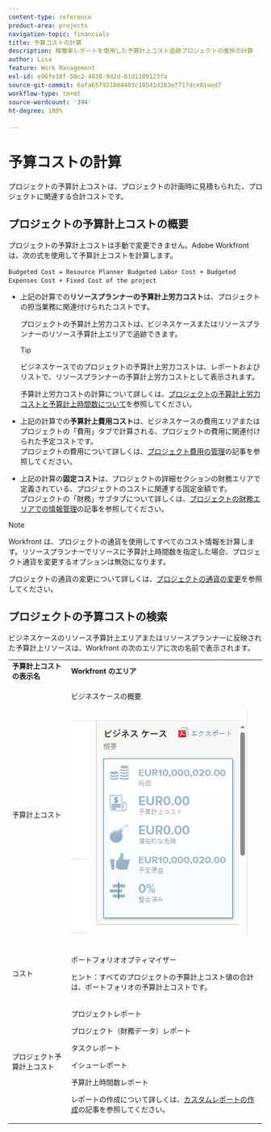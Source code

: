 ```yaml
---
content-type: reference
product-area: projects
navigation-topic: financials
title: 予算コストの計算
description: 稼働率レポートを使用した予算計上コスト追跡プロジェクトの進捗の計算
author: Lisa
feature: Work Management
exl-id: e96fe38f-58c2-4938-9d2d-81d1109123fa
source-git-commit: 6afa65f921864403c10541d283ef717dce81aed7
workflow-type: tm+mt
source-wordcount: '394'
ht-degree: 100%

---
```


# 予算コストの計算

<!--
<div data-mc-conditions="QuicksilverOrClassic.Draft mode">
<p>(NOTE: This article is linked from "Tracking Project Progress with a Utilization Report"</p>
<p>Keep the structure of this article similar to Calculating Budgeted Labor Cost)</p>
</div>
-->

プロジェクトの予算計上コストは、プロジェクトの計画時に見積もられた、プロジェクトに関連する合計コストです。

## プロジェクトの予算計上コストの概要

プロジェクトの予算計上コストは手動で変更できません。Adobe Workfront は、次の式を使用して予算計上コストを計算します。

`Budgeted Cost = Resource Planner Budgeted Labor Cost + Budgeted Expenses Cost + Fixed Cost of the project`

* 上記の計算での&#x200B;**リソースプランナーの予算計上労力コスト**&#x200B;は、プロジェクトの担当業務に関連付けられたコストです。

  プロジェクトの予算計上労力コストは、ビジネスケースまたはリソースプランナーのリソース予算計上エリアで追跡できます。

  >[!TIP]
  >
  >  ビジネスケースでのプロジェクトの予算計上労力コストは、レポートおよびリストで、リソースプランナーの予算計上労力コストとして表示されます。

  予算計上労力コストの計算について詳しくは、[プロジェクトの予算計上労力コストと予算計上時間数について](../../../manage-work/projects/project-finances/budgeted-labor-cost.md)を参照してください。

* 上記の計算での&#x200B;**予算計上費用コスト**&#x200B;は、ビジネスケースの費用エリアまたはプロジェクトの「費用」タブで計算される、プロジェクトの費用に関連付けられた予定コストです。\
  プロジェクトの費用について詳しくは、[プロジェクト費用の管理](../../../manage-work/projects/project-finances/manage-project-expenses.md)の記事を参照してください。

* 上記の計算の&#x200B;**固定コスト**&#x200B;は、プロジェクトの詳細セクションの財務エリアで定義されている、プロジェクトのコストに関連する固定金額です。\
  プロジェクトの「財務」サブタブについて詳しくは、[プロジェクトの財務エリアでの情報管理](../../../manage-work/projects/project-finances/manage-project-finance-area.md)の記事を参照してください。

>[!NOTE]
>
>Workfront は、プロジェクトの通貨を使用してすべてのコスト情報を計算します。リソースプランナーでリソースに予算計上時間数を指定した場合、プロジェクト通貨を変更するオプションは無効になります。
>
>プロジェクトの通貨の変更について詳しくは、[プロジェクトの通貨の変更](../../../manage-work/projects/project-finances/change-project-currency.md)を参照してください。

## プロジェクトの予算コストの検索

ビジネスケースのリソース予算計上エリアまたはリソースプランナーに反映された予算計上リソースは、Workfront の次のエリアに次の名前で表示されます。

<table style="table-layout:auto"> 
   <col> 
   <col> 
   <tbody> 
    <tr> 
     <td><strong>予算計上コストの表示名</strong></td> 
     <td><strong>Workfront のエリア</strong></td> 
    </tr> 
    <tr> 
     <td>予算計上コスト</td> 
     <td> <p>ビジネスケースの概要</p> <p> <img src="assets/business-case-summary-qs-350x453.png" style="width: 350;height: 453;"> </p> </td> 
    </tr> 
    <tr> 
     <td>コスト</td> 
     <td> <p>ポートフォリオオプティマイザー</p> <p>ヒント：すべてのプロジェクトの予算計上コスト値の合計は、ポートフォリオの予算計上コストです。</p> </td> 
    </tr> 
    <tr> 
     <td>プロジェクト予算計上コスト</td> 
     <td> <!--
       <p data-mc-conditions="QuicksilverOrClassic.Draft mode">Resource Estimates report (NOTE: this was removed with flash)</p>
      --> <p>プロジェクトレポート</p> <p>プロジェクト（財務データ）レポート</p> <p>タスクレポート</p> <p>イシューレポート</p> <p>予算計上時間数レポート</p> <p>レポートの作成について詳しくは、<a href="../../../reports-and-dashboards/reports/creating-and-managing-reports/create-custom-report.md" class="MCXref xref">カスタムレポートの作成</a>の記事を参照してください。</p> </td> 
    </tr> 
   </tbody> 
  </table>
